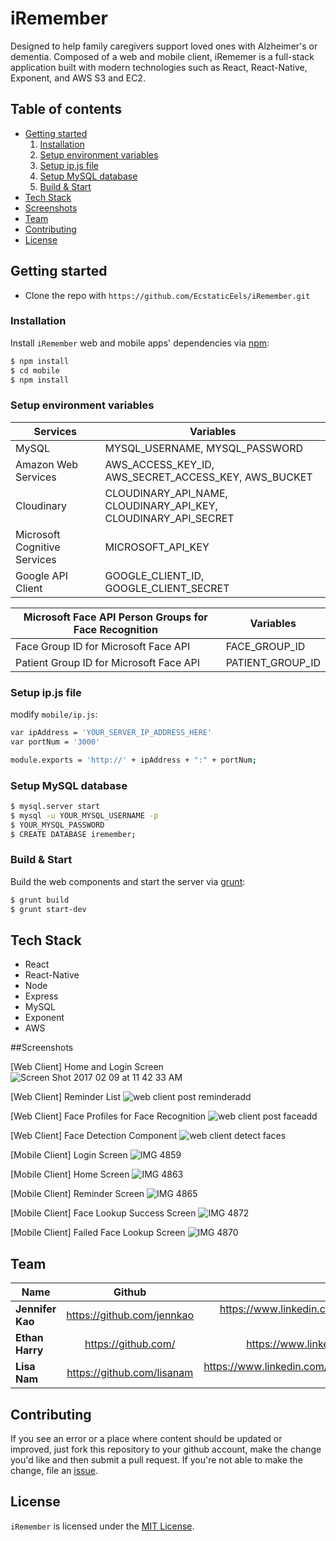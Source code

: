 # iRemember
Designed to help family caregivers support loved ones with Alzheimer's or dementia. Composed of a web and mobile client, iRememer is a full-stack application built with modern technologies such as React, React-Native, Exponent, and AWS S3 and EC2.

## Table of contents
* [Getting started](#getting-started)
  1. [Installation](#installation)
  2. [Setup environment variables](#setup-environment-variables)
  3. [Setup ip.js file](#setup-ip.js-file)
  4. [Setup MySQL database](#setup-mysql-database)
  5. [Build & Start](#build&start)
* [Tech Stack](#requirements)
* [Screenshots](#screenshots)
* [Team](#team)
* [Contributing](#contributing)
* [License](#license)

## Getting started

* Clone the repo with `https://github.com/EcstaticEels/iRemember.git`

### Installation

Install `iRemember` web and mobile apps' dependencies via [npm](http://www.npmjs.com/):

```bash
$ npm install
$ cd mobile
$ npm install
```

### Setup environment variables

| Services | Variables |
| ------------- | ------------- |
| MySQL | MYSQL_USERNAME, MYSQL_PASSWORD  |
| Amazon Web Services | AWS_ACCESS_KEY_ID, AWS_SECRET_ACCESS_KEY, AWS_BUCKET  |
| Cloudinary | CLOUDINARY_API_NAME, CLOUDINARY_API_KEY, CLOUDINARY_API_SECRET |
| Microsoft Cognitive Services | MICROSOFT_API_KEY |
| Google API Client | GOOGLE_CLIENT_ID, GOOGLE_CLIENT_SECRET |



| Microsoft Face API Person Groups for Face Recognition | Variables |
| ------------- | ------------- |
| Face Group ID for Microsoft Face API | FACE_GROUP_ID |
| Patient Group ID for Microsoft Face API | PATIENT_GROUP_ID |


### Setup ip.js file

modify `mobile/ip.js`:

```bash
var ipAddress = 'YOUR_SERVER_IP_ADDRESS_HERE'
var portNum = '3000'

module.exports = 'http://' + ipAddress + ":" + portNum;
```

### Setup MySQL database

```bash
$ mysql.server start
$ mysql -u YOUR_MYSQL_USERNAME -p
$ YOUR_MYSQL_PASSWORD
$ CREATE DATABASE iremember;
```

### Build & Start

Build the web components and start the server via [grunt](http://gruntjs.com/):

```bash
$ grunt build
$ grunt start-dev
```

## Tech Stack

- React
- React-Native
- Node
- Express
- MySQL
- Exponent
- AWS

##Screenshots

[Web Client] Home and Login Screen
<img src="https://image.ibb.co/fS4pMF/Screen_Shot_2017_02_09_at_11_42_33_AM.png" alt="Screen Shot 2017 02 09 at 11 42 33 AM" border="0" />

[Web Client] Reminder List
<img src="https://image.ibb.co/jFRu5a/web_client_post_reminderadd.png" alt="web client post reminderadd" border="0" />

[Web Client] Face Profiles for Face Recognition
<img src="https://image.ibb.co/f67Z5a/web_client_post_faceadd.png" alt="web client post faceadd" border="0" />

[Web Client] Face Detection Component
<img src="https://image.ibb.co/kkWSQa/web_client_detect_faces.png" alt="web client detect faces" border="0" />

[Mobile Client] Login Screen
<img src="https://image.ibb.co/byfAdv/IMG_4859.png" alt="IMG 4859" border="0" />

[Mobile Client] Home Screen
<img src="https://image.ibb.co/d7JwJv/IMG_4863.png" alt="IMG 4863" border="0" />

[Mobile Client] Reminder Screen
<img src="https://image.ibb.co/dMBGJv/IMG_4865.png" alt="IMG 4865" border="0" />

[Mobile Client] Face Lookup Success Screen
<img src="https://image.ibb.co/iBE3yv/IMG_4872.png" alt="IMG 4872" border="0" />

[Mobile Client] Failed Face Lookup Screen
<img src="https://image.ibb.co/jrR5BF/IMG_4870.png" alt="IMG 4870" border="0" />

## Team

| Name        | Github           | LinkedIn  | AngelList |
| ------------- |:-------------:| -----:| -----:|  
| **Jennifer Kao**      | https://github.com/jennkao | https://www.linkedin.com/in/jenn-kao | https://angel.co/ |
| **Ethan Harry**      | https://github.com/   | https://www.linkedin.com/in/ | https://angel.co/ |
| **Lisa Nam** | https://github.com/lisanam      |   https://www.linkedin.com/in/lisanam-js  | https://angel.co/lisa-nam |

## Contributing

If you see an error or a place where content should be updated or improved, just fork this repository to your github account, make the change you'd like and then submit a pull request. If you're not able to make the change, file an [issue](https://github.com/EcstaticEels/iRemember/issues/new).

## License

`iRemember` is licensed under the [MIT License](http://opensource.org/licenses/MIT).

